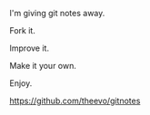 I'm giving git notes away.

Fork it.

Improve it.

Make it your own.

Enjoy.

https://github.com/theevo/gitnotes

